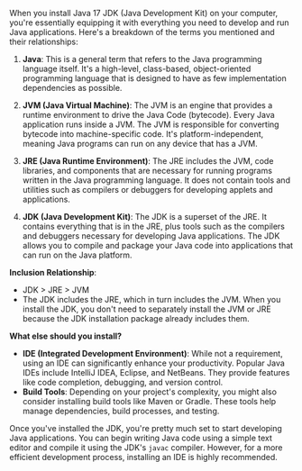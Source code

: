 When you install Java 17 JDK (Java Development Kit) on your computer, you're essentially equipping it with everything you need to develop and run Java applications. Here's a breakdown of the terms you mentioned and their relationships:

1. **Java**: This is a general term that refers to the Java programming language itself. It's a high-level, class-based, object-oriented programming language that is designed to have as few implementation dependencies as possible.

2. **JVM (Java Virtual Machine)**: The JVM is an engine that provides a runtime environment to drive the Java Code (bytecode). Every Java application runs inside a JVM. The JVM is responsible for converting bytecode into machine-specific code. It's platform-independent, meaning Java programs can run on any device that has a JVM.

3. **JRE (Java Runtime Environment)**: The JRE includes the JVM, code libraries, and components that are necessary for running programs written in the Java programming language. It does not contain tools and utilities such as compilers or debuggers for developing applets and applications. 

4. **JDK (Java Development Kit)**: The JDK is a superset of the JRE. It contains everything that is in the JRE, plus tools such as the compilers and debuggers necessary for developing Java applications. The JDK allows you to compile and package your Java code into applications that can run on the Java platform.

**Inclusion Relationship**: 
- JDK > JRE > JVM
- The JDK includes the JRE, which in turn includes the JVM. When you install the JDK, you don't need to separately install the JVM or JRE because the JDK installation package already includes them.

**What else should you install?**
- **IDE (Integrated Development Environment)**: While not a requirement, using an IDE can significantly enhance your productivity. Popular Java IDEs include IntelliJ IDEA, Eclipse, and NetBeans. They provide features like code completion, debugging, and version control.
- **Build Tools**: Depending on your project's complexity, you might also consider installing build tools like Maven or Gradle. These tools help manage dependencies, build processes, and testing.

Once you've installed the JDK, you're pretty much set to start developing Java applications. You can begin writing Java code using a simple text editor and compile it using the JDK's `javac` compiler. However, for a more efficient development process, installing an IDE is highly recommended.